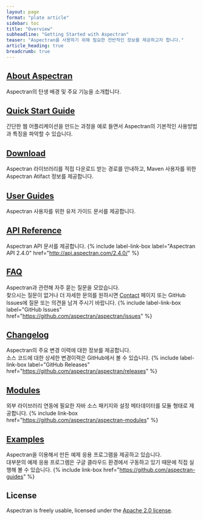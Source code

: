 ```yaml
---
layout: page
format: "plate article"
sidebar: toc
title: "Overview"
subheadline: "Getting Started with Aspectran"
teaser: "Aspectran을 사용하기 위해 필요한 전반적인 정보를 제공하고자 합니다."
article_heading: true
breadcrumb: true
---
```


## [About Aspectran](/info/)
Aspectran의 탄생 배경 및 주요 기능을 소개합니다.

## [Quick Start Guide](/getting-started/quickstart/)
간단한 웹 어플리케이션을 만드는 과정을 예로 들면서 Aspectran의 기본적인 사용방법과 특징을 파악할 수 있습니다.

## [Download](/getting-started/download/)
Aspectran 라이브러리를 적접 다운로드 받는 경로를 안내하고, Maven 사용자를 위한 Aspectran Atifact 정보를 제공합니다.

## [User Guides](/docs/guides/)
Aspectran 사용자를 위한 유저 가이드 문서를 제공합니다.

## [API Reference](/docs/api/)
Aspectran API 문서를 제공합니다.
{% include label-link-box label="Aspectran API 2.4.0" href="http://api.aspectran.com/2.4.0/" %}

## [FAQ](/docs/faq/)
Aspectran과 관련해 자주 묻는 질문을 모았습니다.  
찾으시는 질문이 없거나 더 자세한 문의를 원하시면 [Contact](/contact/) 페이지 또는 GitHub Issues에 질문 또는 의견을 남겨 주시기 바랍니다.
{% include label-link-box label="GitHub Issues" href="https://github.com/aspectran/aspectran/issues" %}

## [Changelog](/docs/changelog/)
Aspectran의 주요 변경 이력에 대한 정보를 제공합니다.  
소스 코드에 대한 상세한 변경이력은 GitHub에서 볼 수 있습니다.
{% include label-link-box label="GitHub Releases" href="https://github.com/aspectran/aspectran/releases" %}

## [Modules](/modules/)
외부 라이브러리 연동에 필요한 자바 소스 패키지와 설정 메타데이터를 모듈 형태로 제공합니다.
{% include link-box href="https://github.com/aspectran/aspectran-modules" %}

## [Examples](/examples/)
Aspectran을 이용해서 만든 예제 응용 프로그램을 제공하고 있습니다.  
대부분의 예제 응용 프로그램은 구글 클라우드 환경에서 구동하고 있기 때문에 직접 실행해 볼 수 있습니다.
{% include link-box href="https://github.com/aspectran-guides" %}

## License
Aspectran is freely usable, licensed under the [Apache 2.0 license](http://www.apache.org/licenses/LICENSE-2.0).
